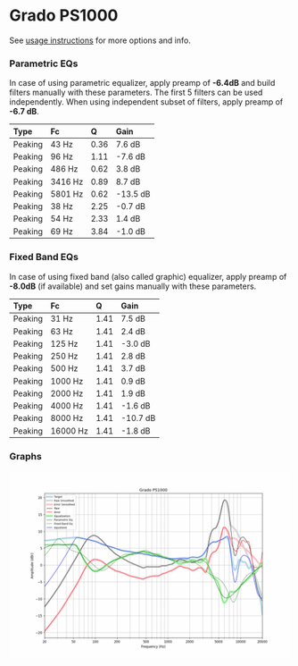 # Grado PS1000
See [usage instructions](https://github.com/jaakkopasanen/AutoEq#usage) for more options and info.

### Parametric EQs
In case of using parametric equalizer, apply preamp of **-6.4dB** and build filters manually
with these parameters. The first 5 filters can be used independently.
When using independent subset of filters, apply preamp of **-6.7 dB**.

| Type    | Fc      |    Q | Gain     |
|:--------|:--------|:-----|:---------|
| Peaking | 43 Hz   | 0.36 | 7.6 dB   |
| Peaking | 96 Hz   | 1.11 | -7.6 dB  |
| Peaking | 486 Hz  | 0.62 | 3.8 dB   |
| Peaking | 3416 Hz | 0.89 | 8.7 dB   |
| Peaking | 5801 Hz | 0.62 | -13.5 dB |
| Peaking | 38 Hz   | 2.25 | -0.7 dB  |
| Peaking | 54 Hz   | 2.33 | 1.4 dB   |
| Peaking | 69 Hz   | 3.84 | -1.0 dB  |

### Fixed Band EQs
In case of using fixed band (also called graphic) equalizer, apply preamp of **-8.0dB**
(if available) and set gains manually with these parameters.

| Type    | Fc       |    Q | Gain     |
|:--------|:---------|:-----|:---------|
| Peaking | 31 Hz    | 1.41 | 7.5 dB   |
| Peaking | 63 Hz    | 1.41 | 2.4 dB   |
| Peaking | 125 Hz   | 1.41 | -3.0 dB  |
| Peaking | 250 Hz   | 1.41 | 2.8 dB   |
| Peaking | 500 Hz   | 1.41 | 3.7 dB   |
| Peaking | 1000 Hz  | 1.41 | 0.9 dB   |
| Peaking | 2000 Hz  | 1.41 | 1.9 dB   |
| Peaking | 4000 Hz  | 1.41 | -1.6 dB  |
| Peaking | 8000 Hz  | 1.41 | -10.7 dB |
| Peaking | 16000 Hz | 1.41 | -1.8 dB  |

### Graphs
![](./Grado%20PS1000.png)